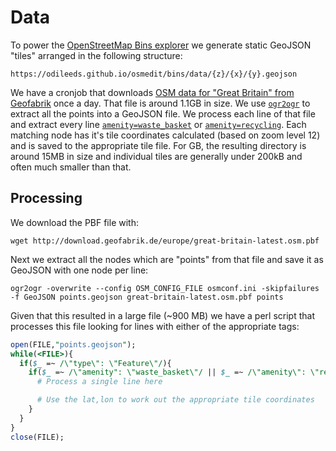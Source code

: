 # Data

To power the [OpenStreetMap Bins explorer](https://odileeds.github.io/osmedit/bins/) we generate static GeoJSON "tiles" arranged in the following structure:

`https://odileeds.github.io/osmedit/bins/data/{z}/{x}/{y}.geojson`

We have a cronjob that downloads [OSM data for "Great Britain" from Geofabrik](http://download.geofabrik.de/europe/great-britain.html) once a day. That file is around 1.1GB in size. We use [`ogr2ogr`](https://gdal.org/programs/ogr2ogr.html) to extract all the points into a GeoJSON file. We process each line of that file and extract every line [`amenity=waste_basket`](https://wiki.openstreetmap.org/wiki/Tag:amenity%3Dwaste_basket) or [`amenity=recycling`](https://wiki.openstreetmap.org/wiki/Tag:amenity%3Drecycling). Each matching node has it's tile coordinates calculated (based on zoom level 12) and is saved to the appropriate tile file. For GB, the resulting directory is around 15MB in size and individual tiles are generally under 200kB and often much smaller than that.


## Processing

We download the PBF file with:

`wget http://download.geofabrik.de/europe/great-britain-latest.osm.pbf`

Next we extract all the nodes which are "points" from that file and save it as GeoJSON with one node per line:

`ogr2ogr -overwrite --config OSM_CONFIG_FILE osmconf.ini -skipfailures -f GeoJSON points.geojson great-britain-latest.osm.pbf points`

Given that this resulted in a large file (~900 MB) we have a perl script that processes this file looking for lines with either of the appropriate tags:

```perl
open(FILE,"points.geojson");
while(<FILE>){
  if($_ =~ /\"type\": \"Feature\"/){
    if($_ =~ /\"amenity": \"waste_basket\"/ || $_ =~ /\"amenity\": \"recycling\"/){
      # Process a single line here

      # Use the lat,lon to work out the appropriate tile coordinates
    }
  }
}
close(FILE);
```
